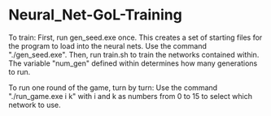 # Neural_Net-GoL-Training

To train:
	First, run gen_seed.exe once. This creates a set of starting files for the program to load into the neural nets. Use the command "./gen_seed.exe".
	Then, run train.sh to train the networks contained within. The variable "num_gen" defined within determines how many generations to run.

To run one round of the game, turn by turn:
	Use the command "./run_game.exe i k" with i and k as numbers from 0 to 15 to select which network to use.
